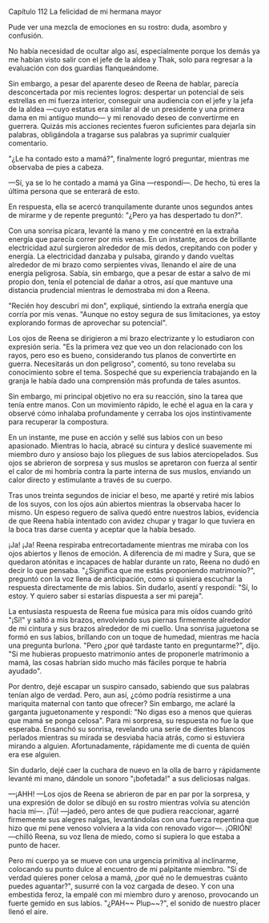 
Capítulo 112 La felicidad de mi hermana mayor

Pude ver una mezcla de emociones en su rostro: duda, asombro y confusión.

No había necesidad de ocultar algo así, especialmente porque los demás ya me habían visto salir con el jefe de la aldea y Thak, solo para regresar a la evaluación con dos guardias flanqueándome.

Sin embargo, a pesar del aparente deseo de Reena de hablar, parecía desconcertada por mis recientes logros: despertar un potencial de seis estrellas en mi fuerza interior, conseguir una audiencia con el jefe y la jefa de la aldea —cuyo estatus era similar al de un presidente y una primera dama en mi antiguo mundo— y mi renovado deseo de convertirme en guerrera. Quizás mis acciones recientes fueron suficientes para dejarla sin palabras, obligándola a tragarse sus palabras ya suprimir cualquier comentario.

"¿Le ha contado esto a mamá?", finalmente logró preguntar, mientras me observaba de pies a cabeza.

—Sí, ya se lo he contado a mamá ya Gina —respondí—. De hecho, tú eres la última persona que se enterará de esto.

En respuesta, ella se acercó tranquilamente durante unos segundos antes de mirarme y de repente preguntó: "¿Pero ya has despertado tu don?".

Con una sonrisa pícara, levanté la mano y me concentré en la extraña energía que parecía correr por mis venas. En un instante, arcos de brillante electricidad azul surgieron alrededor de mis dedos, crepitando con poder y energía. La electricidad danzaba y pulsaba, girando y dando vueltas alrededor de mi brazo como serpientes vivas, llenando el aire de una energía peligrosa. Sabía, sin embargo, que a pesar de estar a salvo de mi propio don, tenía el potencial de dañar a otros, así que mantuve una distancia prudencial mientras le demostraba mi don a Reena.

"Recién hoy descubrí mi don", expliqué, sintiendo la extraña energía que corría por mis venas. "Aunque no estoy segura de sus limitaciones, ya estoy explorando formas de aprovechar su potencial".

Los ojos de Reena se dirigieron a mi brazo electrizante y lo estudiaron con expresión seria. "Es la primera vez que veo un don relacionado con los rayos, pero eso es bueno, considerando tus planos de convertirte en guerra. Necesitarás un don peligroso", comentó, su tono revelaba su conocimiento sobre el tema. Sospeché que su experiencia trabajando en la granja le había dado una comprensión más profunda de tales asuntos.

Sin embargo, mi principal objetivo no era su reacción, sino la tarea que tenía entre manos. Con un movimiento rápido, le eché el agua en la cara y observé cómo inhalaba profundamente y cerraba los ojos instintivamente para recuperar la compostura.

En un instante, me puse en acción y sellé sus labios con un beso apasionado. Mientras lo hacía, abracé su cintura y deslicé suavemente mi miembro duro y ansioso bajo los pliegues de sus labios aterciopelados. Sus ojos se abrieron de sorpresa y sus muslos se apretaron con fuerza al sentir el calor de mi hombría contra la parte interna de sus muslos, enviando un calor directo y estimulante a través de su cuerpo.

Tras unos treinta segundos de iniciar el beso, me aparté y retiré mis labios de los suyos, con los ojos aún abiertos mientras la observaba hacer lo mismo. Un espeso reguero de saliva quedó entre nuestros labios, evidencia de que Reena había intentado con avidez chupar y tragar lo que tuviera en la boca tras darse cuenta y aceptar que la había besado.

¡Ja! ¡Ja! Reena respiraba entrecortadamente mientras me miraba con los ojos abiertos y llenos de emoción. A diferencia de mi madre y Sura, que se quedaron atónitas e incapaces de hablar durante un rato, Reena no dudó en decir lo que pensaba. "¿Significa que me estás proponiendo matrimonio?", preguntó con la voz llena de anticipación, como si quisiera escuchar la respuesta directamente de mis labios. Sin dudarlo, asentí y respondí: "Sí, lo estoy. Y quiero saber si estarías dispuesta a ser mi pareja".

La entusiasta respuesta de Reena fue música para mis oídos cuando gritó "¡Sí!" y saltó a mis brazos, envolviendo sus piernas firmemente alrededor de mi cintura y sus brazos alrededor de mi cuello. Una sonrisa juguetona se formó en sus labios, brillando con un toque de humedad, mientras me hacía una pregunta burlona. "Pero ¿por qué tardaste tanto en preguntarme?", dijo. "Si me hubieras propuesto matrimonio antes de proponerle matrimonio a mamá, las cosas habrían sido mucho más fáciles porque te habría ayudado".

Por dentro, dejé escapar un suspiro cansado, sabiendo que sus palabras tenían algo de verdad. Pero, aun así, ¿cómo podría resistirme a una mariquita maternal con tanto que ofrecer? Sin embargo, me aclaré la garganta juguetonamente y respondí: "No digas eso a menos que quieras que mamá se ponga celosa". Para mi sorpresa, su respuesta no fue la que esperaba. Ensanchó su sonrisa, revelando una serie de dientes blancos perlados mientras su mirada se desviaba hacia atrás, como si estuviera mirando a alguien. Afortunadamente, rápidamente me di cuenta de quién era ese alguien.

Sin dudarlo, dejé caer la cuchara de nuevo en la olla de barro y rápidamente levanté mi mano, dándole un sonoro "¡bofetada!" a sus deliciosas nalgas.

—¡AHH! —Los ojos de Reena se abrieron de par en par por la sorpresa, y una expresión de dolor se dibujó en su rostro mientras volvía su atención hacia mí—. ¡Tú! —jadeó, pero antes de que pudiera reaccionar, agarré firmemente sus alegres nalgas, levantándolas con una fuerza repentina que hizo que mi pene venoso volviera a la vida con renovado vigor—. ¡ORIÓN! —chilló Reena, su voz llena de miedo, como si supiera lo que estaba a punto de hacer.

Pero mi cuerpo ya se mueve con una urgencia primitiva al inclinarme, colocando su punto dulce al encuentro de mi palpitante miembro. "Si de verdad quieres poner celosa a mamá, ¿por qué no le demuestras cuánto puedes aguantar?", susurré con la voz cargada de deseo. Y con una embestida feroz, la empalé con mi miembro duro y arenoso, provocando un fuerte gemido en sus labios. "¿PAH~~ Plup~~?", el sonido de nuestro placer llenó el aire.